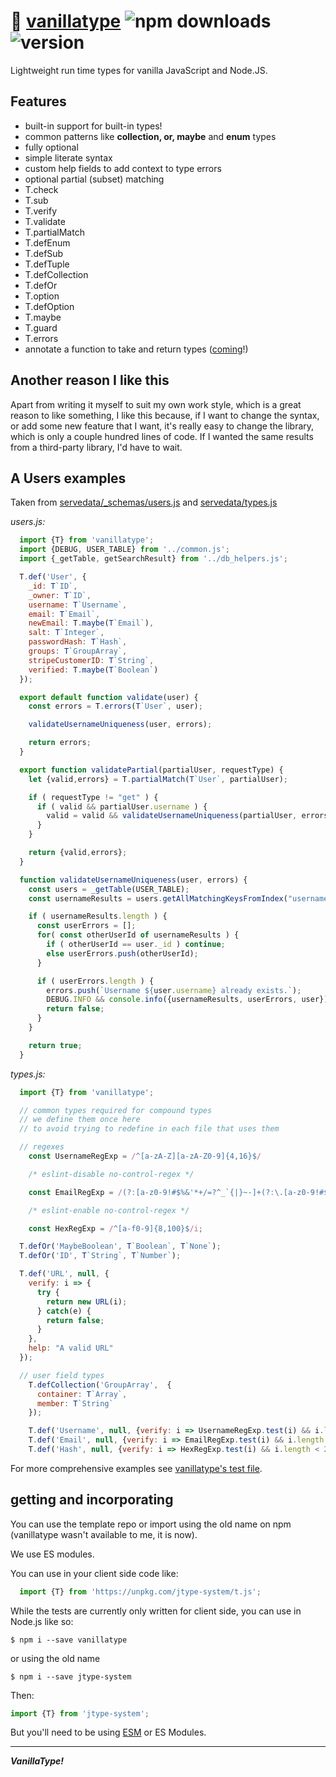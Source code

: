 # :icecream: [vanillatype](https://github.com/crislin2046/vanillatype) ![npm downloads](https://img.shields.io/npm/dt/jtype-system) ![version](https://img.shields.io/npm/v/jtype-system?label=%22%22)

Lightweight run time types for vanilla JavaScript and Node.JS.

## Features

- built-in support for built-in types!
- common patterns like **collection, or, maybe** and **enum** types
- fully optional
- simple literate syntax
- custom help fields to add context to type errors
- optional partial (subset) matching
- T.check
- T.sub
- T.verify
- T.validate
- T.partialMatch
- T.defEnum
- T.defSub
- T.defTuple
- T.defCollection
- T.defOr
- T.option
- T.defOption
- T.maybe
- T.guard
- T.errors
- annotate a function to take and return types ([coming](https://github.com/cris691/vanillatype/issues/13)!)


## Another reason I like this

Apart from writing it myself to suit my own work style, which is a great reason to like something, I like this because, if I want to change the syntax, or add some new feature that I want, it's really easy to change the library, which is only a couple hundred lines of code. If I wanted the same results from a third-party library, I'd have to wait. 

## A Users examples 

Taken from [servedata/_schemas/users.js](https://github.com/cris691/servedata/blob/master/_schemas/users.js) and [servedata/types.js](https://github.com/cris691/servedata/blob/master/types.js)

*users.js:*
```javascript
  import {T} from 'vanillatype';
  import {DEBUG, USER_TABLE} from '../common.js';
  import {_getTable, getSearchResult} from '../db_helpers.js';

  T.def('User', {
    _id: T`ID`,
    _owner: T`ID`,
    username: T`Username`,
    email: T`Email`,
    newEmail: T.maybe(T`Email`),
    salt: T`Integer`,
    passwordHash: T`Hash`,
    groups: T`GroupArray`,
    stripeCustomerID: T`String`,
    verified: T.maybe(T`Boolean`)
  });

  export default function validate(user) {
    const errors = T.errors(T`User`, user);

    validateUsernameUniqueness(user, errors);

    return errors;
  }

  export function validatePartial(partialUser, requestType) {
    let {valid,errors} = T.partialMatch(T`User`, partialUser);

    if ( requestType != "get" ) {
      if ( valid && partialUser.username ) {
        valid = valid && validateUsernameUniqueness(partialUser, errors);
      }
    }

    return {valid,errors};
  }

  function validateUsernameUniqueness(user, errors) {
    const users = _getTable(USER_TABLE);
    const usernameResults = users.getAllMatchingKeysFromIndex("username", user.username);

    if ( usernameResults.length ) {
      const userErrors = [];
      for( const otherUserId of usernameResults ) {
        if ( otherUserId == user._id ) continue;
        else userErrors.push(otherUserId);
      }

      if ( userErrors.length ) {
        errors.push(`Username ${user.username} already exists.`);
        DEBUG.INFO && console.info({usernameResults, userErrors, user});
        return false;
      }
    }

    return true;
  }
```

*types.js:*
```javascript
  import {T} from 'vanillatype';

  // common types required for compound types
  // we define them once here 
  // to avoid trying to redefine in each file that uses them

  // regexes 
    const UsernameRegExp = /^[a-zA-Z][a-zA-Z0-9]{4,16}$/

    /* eslint-disable no-control-regex */

    const EmailRegExp = /(?:[a-z0-9!#$%&'*+/=?^_`{|}~-]+(?:\.[a-z0-9!#$%&'*+/=?^_`{|}~-]+)*|"(?:[\x01-\x08\x0b\x0c\x0e-\x1f\x21\x23-\x5b\x5d-\x7f]|\\[\x01-\x09\x0b\x0c\x0e-\x7f])*")@(?:(?:[a-z0-9](?:[a-z0-9-]*[a-z0-9])?\.)+[a-z0-9](?:[a-z0-9-]*[a-z0-9])?|\[(?:(?:25[0-5]|2[0-4][0-9]|[01]?[0-9][0-9]?)\.){3}(?:25[0-5]|2[0-4][0-9]|[01]?[0-9][0-9]?|[a-z0-9-]*[a-z0-9]:(?:[\x01-\x08\x0b\x0c\x0e-\x1f\x21-\x5a\x53-\x7f]|\\[\x01-\x09\x0b\x0c\x0e-\x7f])+)\])/;

    /* eslint-enable no-control-regex */

    const HexRegExp = /^[a-f0-9]{8,100}$/i;

  T.defOr('MaybeBoolean', T`Boolean`, T`None`);
  T.defOr('ID', T`String`, T`Number`);

  T.def('URL', null, {
    verify: i => { 
      try { 
        return new URL(i); 
      } catch(e) { 
        return false; 
      }
    },
    help: "A valid URL"
  });

  // user field types
    T.defCollection('GroupArray',  {
      container: T`Array`,
      member: T`String`
    });

    T.def('Username', null, {verify: i => UsernameRegExp.test(i) && i.length < 200, help:"Alphanumeric between 5 and 16 characters"});
    T.def('Email', null, {verify: i => EmailRegExp.test(i) && i.length < 200, help: "A valid email address"});
    T.def('Hash', null, {verify: i => HexRegExp.test(i) && i.length < 200, help: "A hexadecimal hash value, between 8 and 100 characters"});
```

For more comprehensive examples see [vanillatype's test file](https://github.com/cris691/vanillatype/blob/master/test.js).


## getting and incorporating

You can use the template repo or import using the old name on npm (vanillatype wasn't available to me, it is now).

We use ES modules.

You can use in your client side code like:

```JavaScript
  import {T} from 'https://unpkg.com/jtype-system/t.js';
```

While the tests are currently only written for client side, you can use in Node.js like so:

```shell
$ npm i --save vanillatype
```

or using the old name

```shell
$ npm i --save jtype-system
```

Then:

```JavaScript
import {T} from 'jtype-system';
```

But you'll need to be using [ESM](https://www.npmjs.com/package/esm) or ES Modules.


-------------

***VanillaType!***
